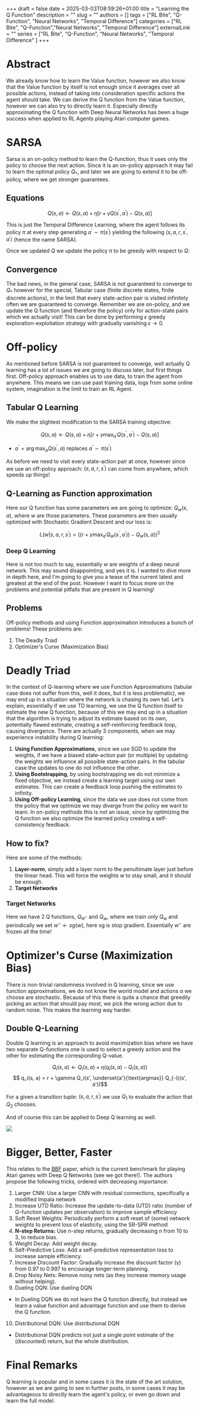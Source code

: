 +++ 
draft = false
date = 2025-03-03T08:59:26+01:00
title = "Learning the Q Function"
description = ""
slug = ""
authors = []
tags = ["RL Bite", "Q-Function", "Neural Networks", "Temporal Difference"]
categories = ["RL Bite", "Q-Function","Neural Networks", "Temporal Difference"]
externalLink = ""
series = ["RL Bite", "Q-Function", "Neural Networks", "Temporal Difference" ]
+++

# Abstract
We already know how to learn the Value function, however we also know that the Value function by itself is not enough since it averages over all possible actions, instead of taking into consideration specific actions the agent should take. We can derive the Q function from the Value function, however we can also try to directly learn it. Especially directly approximating the Q function with Deep Neural Networks has been a huge success when applied to RL Agents playing Atari computer games.

# SARSA

Sarsa is an on-policy method to learn the Q-function, thus it uses only the policy to choose the next action. Since it is an on-policy approach it may fail to learn the optimal policy $Q_{*}$, and later we are going to extend it to be off-policy, where we get stronger guarantees.

## Equations

$$Q(s, a) \leftarrow Q(s, a) + \eta [r + \gamma Q(s^{\prime}, a^{\prime}) - Q(s, a)] $$

This is just the Temporal Difference Learning, where the agent follows its policy $\pi$ at every step generating $a^{\prime} \sim \pi(s^{\prime})$ yielding the following $(s,a,r,s^{\prime}, a^{\prime})$ (hence the name SARSA).

Once we updated $Q$ we update the policy $\pi$ to be greedy with respect to $Q$.

## Convergence
The bad news, in the general case, SARSA is not guaranteed to converge to $Q_{*}$ however for the special, Tabular case (finite discrete states, finite discrete actions), in the limit that every state-action pair is visited infinitely often we are guaranteed to converge. Remember we are on-policy, and we update the Q function (and therefore the policy) only for action-state pairs which we actually visit! This can be done by performing $\epsilon$ greedy exploration-exploitation strategy with gradually vanishing $\epsilon \rightarrow 0$.

# Off-policy
As mentioned before SARSA is not guaranteed to converge, well actually Q learning has a lot of issues we are going to discuss later, but first things first. Off-policy approach enables us to use data, to train the agent from anywhere. This means we can use past training data, logs from some online system, imagination is the limit to train an RL Agent. 

## Tabular Q Learning

We make the slightest modification to the SARSA training objective:

$$Q(s, a) \leftarrow Q(s, a) + \eta [r + \gamma \max_{a^{\prime}} Q(s^{\prime}, a^{\prime}) - Q(s, a)] $$
- $a^{\prime} = \arg \max_{a}Q(s^{\prime}, a)$ replaces $a^{\prime} \sim \pi(s^{\prime})$ 

As before we need to visit every state-action pair at once, however since we use an off-policy approach: $(s,a,r,s^{\prime})$ can come from anywhere, which speeds up things!

## Q-Learning as Function approximation

Here our Q function has some parameters we are going to optimize: $Q_w(s,a)$, where $w$ are those parameters. These parameters are then usually optimized with Stochastic Gradient Descent and our loss is:

$$ L(w | s, a, r, s^{\prime}) = ((r + \gamma \max_{a^{\prime}} Q_w(s^{\prime}, a^{\prime})) - Q_w(s, a))^2$$


### Deep Q Learning
Here is not too much to say, essentially $w$ are weights of a deep neural network. This may sound disappointing, and yes it is. I wanted to dive more in depth here, and I'm going to give you a tease of the current latest and greatest at the end of the post. However I want to focus more on the problems and potential pitfalls that are present in Q learning!

## Problems 

Off-policy methods and using Function approximation introduces a bunch of problems! These problems are:

1. The Deadly Triad
2. Optimizer's Curse (Maximization Bias)


# Deadly Triad

In the context of Q-learning where we use Function Approximations (tabular case does not suffer from this, well it does, but it is less problematic), we may end up in a situation where the network is chasing its own tail. Let's explain, essentially if we use TD learning, we use the Q function itself to estimate the new Q function, because of this we may end up in a situation that the algorithm is trying to adjust its estimate based on its own, potentially flawed estimate, creating a self-reinforcing feedback loop, causing divergence. There are actually 3 components, when we may experience instability during Q learning:

1. **Using Function Approximations**, since we use SGD to update the weights, if we have a biased state-action pair (or multiple) by updating the weights we influence all possible state-action pairs. In the tabular case the updates to one do not influence the other. 
2. **Using Bootstrapping**, by using bootstrapping we do not minimize a fixed objective, we instead create a learning target using our own estimates. This can create a feedback loop pushing the estimates to infinity.
3. **Using Off-policy Learning**, since the data we use does not come from the policy that we optimize we may diverge from the policy we want to learn. In on-policy methods this is not an issue, since by optimizing the Q function we also optimize the learned policy creating a self-consistency feedback.

## How to fix?

Here are some of the methods:

1. **Layer-norm**, simply add a layer norm to the penultimate layer just before the linear head. This will force the weights $w$ to stay small, and it should be enough.
2. **Target Networks**


### Target Networks
Here we have 2 Q functions, $Q_{w^-}$ and $Q_{w}$, where we train only $Q_{w}$ and periodically we set $w^{-} \leftarrow sg(w)$, here sg is stop gradient. Essentially $w^{-}$ are frozen all the time!

# Optimizer's Curse (Maximization Bias)

There is non-trivial randomness involved in Q learning, since we use function approximations, we do not know the world model and actions $a$ we choose are stochastic. Because of this there is quite a chance that greedily picking an action that should pay most, we pick the wrong action due to random noise. This makes the learning way harder.

## Double Q-Learning

Double Q learning is an approach to avoid maximization bias where we have two separate Q-functions one is used to select a greedy action and the other for estimating the corresponding Q-value. 

$$ Q_i(s, a) \leftarrow Q_i(s, a) + \eta (q_i(s, a) - Q_i(s, a)) $$
$$ q_i(s, a) = r + \gamma Q_i(s', \underset{a'}{\text{argmax}} Q_{-i}(s', a'))$$

For a given a transition tuple: $(s,a,r,s^{\prime})$ we use $Q_1$ to evaluate the action that $Q_2$ chooses. 

And of course this can be applied to Deep Q learning as well.

![](/images/double_q_learning.png)

# Bigger, Better, Faster
This relates to the [BBF](https://arxiv.org/abs/2305.19452) paper, which is the current benchmark for playing Atari games with Deep Q Networks (see we got there!). The authors propose the following tricks, ordered with decreasing importance:

1. Larger CNN: Use a larger CNN with residual connections, specifically a modified Impala network 
2. Increase UTD Ratio: Increase the update-to-data (UTD) ratio (number of Q-function updates per observation) to improve sample efficiency 
3. Soft Reset Weights: Periodically perform a soft reset of (some) network weights to prevent loss of elasticity, using the SR-SPR method 
4. **N-step Returns:** Use n-step returns, gradually decreasing n from 10 to 3, to reduce bias.
5. Weight Decay: Add weight decay.
6. Self-Predictive Loss: Add a self-predictive representation loss to increase sample efficiency.
7. Increase Discount Factor: Gradually increase the discount factor (γ) from 0.97 to 0.997 to encourage longer-term planning.
8. Drop Noisy Nets: Remove noisy nets (as they increase memory usage without helping).
9. Dueling DQN: Use dueling DQN 
- In Dueling DQN we do not learn the Q function directly, but instead we learn a value function and advantage function and use them to derive the Q function. 
10. Distributional DQN: Use distributional DQN 
- Distributional DQN predicts not just a single point estimate of the (discounted) return, but the whole distribution.


# Final Remarks
Q learning is popular and in some cases it is the state of the art solution, however as we are going to see in further posts, in some cases it may be advantageous to directly learn the agent's policy, or even go down and learn the full model.

